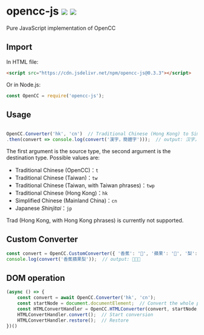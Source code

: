 # opencc-js [![](https://github.com/nk2028/opencc-js/workflows/Test/badge.svg)](https://github.com/nk2028/opencc-js/actions?query=workflow%3ATest) [![](https://data.jsdelivr.com/v1/package/npm/opencc-js/badge)](https://www.jsdelivr.com/package/npm/opencc-js)

Pure JavaScript implementation of OpenCC

## Import

In HTML file:

```html
<script src="https://cdn.jsdelivr.net/npm/opencc-js@0.3.3"></script>
```

Or in Node.js:

```javascript
const OpenCC = require('opencc-js');
```

## Usage

```javascript

OpenCC.Converter('hk', 'cn')  // Traditional Chinese (Hong Kong) to Simplified Chinese
.then(convert => console.log(convert('漢字，簡體字')));  // output: 汉字，简体字
```

The first argument is the source type, the second argument is the destination type. Possible values are:

- Traditional Chinese (OpenCC)：`t`
- Traditional Chinese (Taiwan)：`tw`
- Traditional Chinese (Taiwan, with Taiwan phrases)：`twp`
- Traditional Chinese (Hong Kong)：`hk`
- Simplified Chinese (Mainland China)：`cn`
- Japanese _Shinjitai_：`jp`

Trad (Hong Kong, with Hong Kong phrases) is currently not supported.

## Custom Converter

```javascript
const convert = OpenCC.CustomConverter({ '香蕉': '🍌️', '蘋果': '🍎️', '梨': '🍐️' });
console.log(convert('香蕉蘋果梨'));  // output: 🍌️🍎️🍐️
```

## DOM operation

```javascript
(async () => {
    const convert = await OpenCC.Converter('hk', 'cn');
    const startNode = document.documentElement;  // Convert the whole page
    const HTMLConvertHandler = OpenCC.HTMLConverter(convert, startNode, 'zh-HK', 'zh-CN');  // Convert all zh-HK to zh-CN
    HTMLConvertHandler.convert();  // Start conversion
    HTMLConvertHandler.restore();  // Restore
})()
```
